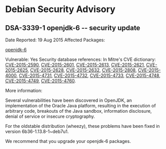 
Debian Security Advisory
========================


DSA-3339-1 openjdk-6 -- security update
---------------------------------------



Date Reported:
19 Aug 2015
Affected Packages:

[openjdk-6](https://packages.debian.org/src:openjdk-6)

Vulnerable:
Yes
Security database references:
In Mitre's CVE dictionary: [CVE-2015-2590](https://security-tracker.debian.org/tracker/CVE-2015-2590), [CVE-2015-2601](https://security-tracker.debian.org/tracker/CVE-2015-2601), [CVE-2015-2613](https://security-tracker.debian.org/tracker/CVE-2015-2613), [CVE-2015-2621](https://security-tracker.debian.org/tracker/CVE-2015-2621), [CVE-2015-2625](https://security-tracker.debian.org/tracker/CVE-2015-2625), [CVE-2015-2628](https://security-tracker.debian.org/tracker/CVE-2015-2628), [CVE-2015-2632](https://security-tracker.debian.org/tracker/CVE-2015-2632), [CVE-2015-2808](https://security-tracker.debian.org/tracker/CVE-2015-2808), [CVE-2015-4000](https://security-tracker.debian.org/tracker/CVE-2015-4000), [CVE-2015-4731](https://security-tracker.debian.org/tracker/CVE-2015-4731), [CVE-2015-4732](https://security-tracker.debian.org/tracker/CVE-2015-4732), [CVE-2015-4733](https://security-tracker.debian.org/tracker/CVE-2015-4733), [CVE-2015-4748](https://security-tracker.debian.org/tracker/CVE-2015-4748), [CVE-2015-4749](https://security-tracker.debian.org/tracker/CVE-2015-4749), [CVE-2015-4760](https://security-tracker.debian.org/tracker/CVE-2015-4760).  

More information:

Several vulnerabilities have been discovered in OpenJDK, an
implementation of the Oracle Java platform, resulting in the execution
of arbitrary code, breakouts of the Java sandbox, information disclosure,
denial of service or insecure cryptography.


For the oldstable distribution (wheezy), these problems have been fixed
in version 6b36-1.13.8-1~deb7u1.


We recommend that you upgrade your openjdk-6 packages.





